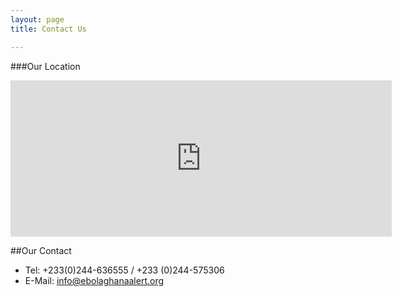 ```yaml
---
layout: page
title: Contact Us

---
```


###Our Location
<iframe src="https://www.google.com/maps/embed?pb=!1m14!1m8!1m3!1d3971.077636054488!2d-0.17650700000000002!3d5.55551!3m2!1i1024!2i768!4f13.1!3m3!1m2!1s0xfdf9070c76bdc17%3A0xba4b69124ba20d65!2siSpace+Foundation!5e0!3m2!1sen!2sgh!4v1409576417870" width="610" height="250" frameborder="0" style="border:0"></iframe>

##Our Contact       
+ Tel: +233(0)244-636555 / +233 (0)244-575306 
+ E-Mail: <a href="mailto:info@ebolaghanaalert.org">info@ebolaghanaalert.org</a>


